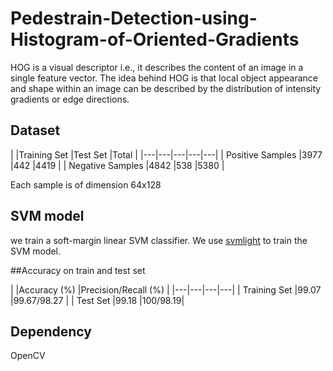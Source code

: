 # Pedestrain-Detection-using-Histogram-of-Oriented-Gradients

HOG is a visual descriptor i.e., it describes the content of an image in a single feature vector. 
The idea behind HOG is that local object appearance and shape within an image can be described by 
the distribution of intensity gradients or edge directions.

## Dataset
|   |Training Set   |Test Set   |Total |
|---|---|---|---|---|
| Positive Samples  |3977   |442   |4419   |
| Negative Samples  |4842   |538   |5380   |

Each sample is of dimension 64x128

## SVM model

we train a soft-margin linear SVM classifier. We use [svmlight](http://svmlight.joachims.org/) to train the SVM model. 

##Accuracy on train and test set

|   |Accuracy (%)   |Precision/Recall (%) |
|---|---|---|---|
| Training Set  |99.07   |99.67/98.27 |
| Test Set  |99.18  |100/98.19|

## Dependency

OpenCV

